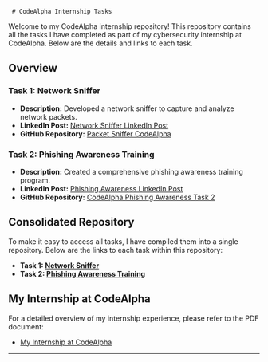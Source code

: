      # CodeAlpha Internship Tasks

Welcome to my CodeAlpha internship repository! This repository contains all the tasks I have completed as part of my cybersecurity internship at CodeAlpha. Below are the details and links to each task.

## Overview

### Task 1: Network Sniffer
- **Description:** Developed a network sniffer to capture and analyze network packets.
- **LinkedIn Post:** [Network Sniffer LinkedIn Post](https://www.linkedin.com/posts/dhanaraj-patil-81b507265_cybersecurity-codealpha-internship-activity-7353497082294362113-k6xh?utm_source=share&utm_medium=member_android&rcm=ACoAAEEJf9cBdRQtD4Pw91Lda7gigzaU14R0l2M)
- **GitHub Repository:** [Packet Sniffer CodeAlpha](https://github.com/dhanaraj1922/CodeAlpha_Internship_Tasks/tree/master/Code_Alpha%20-basic%20network%20sniffer)

### Task 2: Phishing Awareness Training
- **Description:** Created a comprehensive phishing awareness training program.
- **LinkedIn Post:** [Phishing Awareness LinkedIn Post](https://www.linkedin.com/posts/dhanaraj-patil-81b507265_codealpha-task-2-activity-7353501984324247552-vb9w?utm_source=share&utm_medium=member_android&rcm=ACoAAEEJf9cBdRQtD4Pw91Lda7gigzaU14R0l2M)
- **GitHub Repository:** [CodeAlpha Phishing Awareness Task 2](https://github.com/dhanaraj1922/CodeAlpha_Internship_Tasks/tree/master/Code_Alpha%20-Phishing%20Awareness%20Training)

## Consolidated Repository
To make it easy to access all tasks, I have compiled them into a single repository. Below are the links to each task within this repository:
- **Task 1: [Network Sniffer](https://github.com/dhanaraj1922/CodeAlpha_Internship_Tasks/tree/master/Code_Alpha%20-basic%20network%20sniffer)**
- **Task 2: [Phishing Awareness Training](https://github.com/dhanaraj1922/CodeAlpha_Internship_Tasks/tree/master/Code_Alpha%20-Phishing%20Awareness%20Training)**

## My Internship at CodeAlpha
For a detailed overview of my internship experience, please refer to the PDF document:
- [My Internship at CodeAlpha](https://github.com/Marsellino-Nasry/CodeAlpha-Internship-Tasks/blob/main/My%20Intership%20CodeAlpha%209th%20July%202024.pdf)
----------
